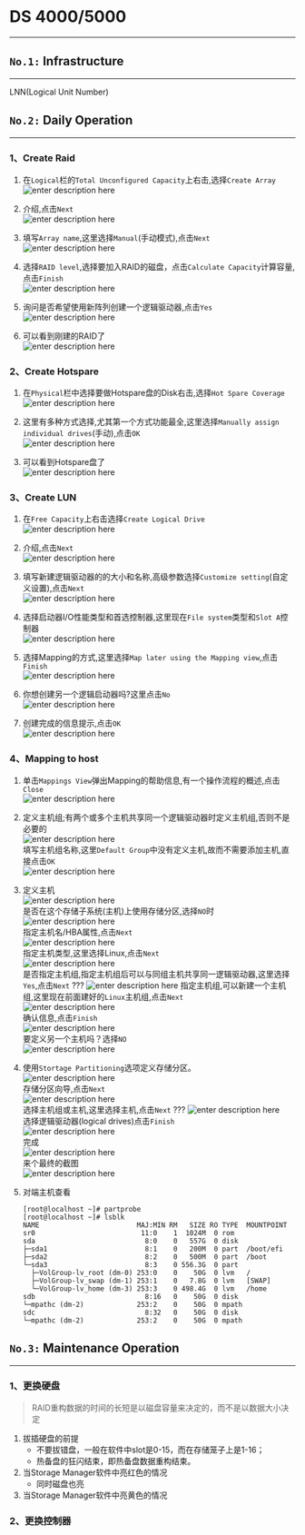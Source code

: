 # DS 4000/5000  
-----  
## `No.1:` Infrastructure  
----- 

LNN(Logical Unit Number)  

## `No.2:` Daily Operation  
----
### 1、Create Raid  
1. 在`Logical`栏的`Total Unconfigured Capacity`上右击,选择`Create Array`  
![enter description here][1]  

2. 介绍,点击`Next`  
![enter description here][2]  

3. 填写`Array name`,这里选择`Manual`(手动模式),点击`Next`  
![enter description here][3]  

4. 选择`RAID level`,选择要加入RAID的磁盘，点击`Calculate Capacity`计算容量,点击`Finish`  
![enter description here][4]  

5. 询问是否希望使用新阵列创建一个逻辑驱动器,点击`Yes`  
![enter description here][5]  

6. 可以看到刚建的RAID了  
![enter description here][6]  

### 2、Create Hotspare
1. 在`Physical`栏中选择要做Hotspare盘的Disk右击,选择`Hot Spare Coverage`  
![enter description here][7]  

2. 这里有多种方式选择,尤其第一个方式功能最全,这里选择`Manually assign individual drives`(手动),点击`OK`  
![enter description here][8]    

3. 可以看到Hotspare盘了   
![enter description here][9]  

### 3、Create LUN   
1. 在`Free Capacity`上右击选择`Create Logical Drive`    
![enter description here][10]  

2. 介绍,点击`Next`  
![enter description here][11]  

3. 填写新建逻辑驱动器的的大小和名称,高级参数选择`Customize setting`(自定义设置),点击`Next`  
![enter description here][12]  

4. 选择启动器I/O性能类型和首选控制器,这里现在`File system`类型和`Slot A`控制器  
![enter description here][13]  

5. 选择Mapping的方式,这里选择`Map later using the Mapping view`,点击`Finish`  
![enter description here][14]  

6. 你想创建另一个逻辑启动器吗?这里点击`No`  
![enter description here][15]  

7. 创建完成的信息提示,点击`OK`  
![enter description here][16]    

### 4、Mapping to host  
1. 单击`Mappings View`弹出Mapping的帮助信息,有一个操作流程的概述,点击`Close`  
![enter description here][17]  

2. 定义主机组;有两个或多个主机共享同一个逻辑驱动器时定义主机组,否则不是必要的  
![enter description here][18]  
填写主机组名称,这里`Default Group`中没有定义主机,故而不需要添加主机,直接点击`OK`  
![enter description here][19]  

3. 定义主机  
![enter description here][20]  
是否在这个存储子系统(主机)上使用存储分区,选择`NO`时
![enter description here][21]  
指定主机名/HBA属性,点击`Next`   
![enter description here][22]  
指定主机类型,这里选择Linux,点击`Next`  
![enter description here][23]  
是否指定主机组,指定主机组后可以与同组主机共享同一逻辑驱动器,这里选择`Yes`,点击`Next`    ???
![enter description here][24]
指定主机组,可以新建一个主机组,这里现在前面建好的`Linux`主机组,点击`Next`   
![enter description here][25]  
确认信息,点击`Finish`    
![enter description here][26]  
要定义另一个主机吗？选择`NO`  
![enter description here][27]  

4. 使用`Stortage Partitioning`选项定义存储分区。   
![enter description here][28]  
存储分区向导,点击`Next`  
![enter description here][29]  
选择主机组或主机,这里选择主机,点击`Next`   ???
![enter description here][30]  
选择逻辑驱动器(logical drives)点击`Finish`  
![enter description here][31]   
完成   
![enter description here][32]   
来个最终的截图  
![enter description here][33]  

5. 对端主机查看
    ```
    [root@localhost ~]# partprobe
    [root@localhost ~]# lsblk
    NAME                        MAJ:MIN RM   SIZE RO TYPE  MOUNTPOINT
    sr0                          11:0    1  1024M  0 rom   
    sda                           8:0    0   557G  0 disk  
    ├─sda1                        8:1    0   200M  0 part  /boot/efi
    ├─sda2                        8:2    0   500M  0 part  /boot
    └─sda3                        8:3    0 556.3G  0 part  
      ├─VolGroup-lv_root (dm-0) 253:0    0    50G  0 lvm   /
      ├─VolGroup-lv_swap (dm-1) 253:1    0   7.8G  0 lvm   [SWAP]
      └─VolGroup-lv_home (dm-3) 253:3    0 498.4G  0 lvm   /home
    sdb                           8:16   0    50G  0 disk  
    └─mpathc (dm-2)             253:2    0    50G  0 mpath 
    sdc                           8:32   0    50G  0 disk  
    └─mpathc (dm-2)             253:2    0    50G  0 mpath 
    ```


## `No.3:` Maintenance Operation  
----  
### 1、更换硬盘  
> RAID重构数据的时间的长短是以磁盘容量来决定的，而不是以数据大小决定    

1. 拔插硬盘的前提  
	+ 不要拔错盘，一般在软件中slot是0-15，而在存储笼子上是1-16；  
	+ 热备盘的狂闪结束，即热备盘数据重构结束。  
2. 当Storage Manager软件中亮红色的情况  
	+ 同时磁盘也亮   
3. 当Storage Manager软件中亮黄色的情况   

### 2、更换控制器  


  [1]: ./images/DS4xxx_create_raidgroup1.png "DS4xxx_create_raidgroup1"
  [2]: ./images/DS4xxx_create_raidgroup2.png "DS4xxx_create_raidgroup2"
  [3]: ./images/DS4xxx_create_raidgroup3.png "DS4xxx_create_raidgroup3"
  [4]: ./images/DS4xxx_create_raidgroup4.png "DS4xxx_create_raidgroup4"
  [5]: ./images/DS4xxx_create_raidgroup5.png "DS4xxx_create_raidgroup5"
  [6]: ./images/DS4xxx_create_raidgroup6.png "DS4xxx_create_raidgroup6"
  [7]: ./images/DS4xxx_create_hotspare1.png "DS4xxx_create_hotspare1"
  [8]: ./images/DS4xxx_create_hotspare2.png "DS4xxx_create_hotspare2"
  [9]: ./images/DS4xxx_create_hotspare3.png "DS4xxx_create_hotspare3"
  [10]: ./images/DS4xxx_create_lun1.png "DS4xxx_create_lun1"
  [11]: ./images/DS4xxx_create_lun2.png "DS4xxx_create_lun2"
  [12]: ./images/DS4xxx_create_lun3.png "DS4xxx_create_lun3"
  [13]: ./images/DS4xxx_create_lun4.png "DS4xxx_create_lun4"
  [14]: ./images/DS4xxx_create_lun5.png "DS4xxx_create_lun5"
  [15]: ./images/DS4xxx_create_lun6.png "DS4xxx_create_lun6"
  [16]: ./images/DS4xxx_create_lun7.png "DS4xxx_create_lun7"
  [17]: ./images/DS4xxx_Mapping1.png "DS4xxx_Mapping1"
  [18]: ./images/DS4xxx_Mapping2.png "DS4xxx_Mapping2"
  [19]: ./images/DS4xxx_Mapping3.png "DS4xxx_Mapping3"
  [20]: ./images/DS4xxx_Mapping4.png "DS4xxx_Mapping4"
  [21]: ./images/DS4xxx_Mapping5.png "DS4xxx_Mapping5"
  [22]: ./images/DS4xxx_Mapping6.png "DS4xxx_Mapping6"
  [23]: ./images/DS4xxx_Mapping7.png "DS4xxx_Mapping7"
  [24]: ./images/DS4xxx_Mapping8.png "DS4xxx_Mapping8"
  [25]: ./images/DS4xxx_Mapping9.png "DS4xxx_Mapping9"
  [26]: ./images/DS4xxx_Mapping10.png "DS4xxx_Mapping10"
  [27]: ./images/DS4xxx_Mapping11.png "DS4xxx_Mapping11"
  [28]: ./images/DS4xxx_Mapping12.png "DS4xxx_Mapping12"
  [29]: ./images/DS4xxx_Mapping13.png "DS4xxx_Mapping13"
  [30]: ./images/DS4xxx_Mapping14.png "DS4xxx_Mapping14"
  [31]: ./images/DS4xxx_Mapping15.png "DS4xxx_Mapping15"
  [32]: ./images/DS4xxx_Mapping16.png "DS4xxx_Mapping16"
  [33]: ./images/DS4xxx_Mapping17.png "DS4xxx_Mapping17"